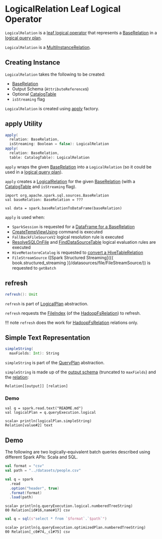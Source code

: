 # LogicalRelation Leaf Logical Operator

`LogicalRelation` is a [leaf logical operator](LeafNode.md) that represents a [BaseRelation](#relation) in a [logical query plan](LogicalPlan.md).

`LogicalRelation` is a [MultiInstanceRelation](MultiInstanceRelation.md).

## Creating Instance

`LogicalRelation` takes the following to be created:

* <span id="relation"> [BaseRelation](../BaseRelation.md)
* <span id="output"> Output Schema (`AttributeReference`s)
* <span id="catalogTable"> Optional [CatalogTable](../CatalogTable.md)
* <span id="isStreaming"> `isStreaming` flag

`LogicalRelation` is created using [apply](#apply) factory.

## <span id="apply"> apply Utility

```scala
apply(
  relation: BaseRelation,
  isStreaming: Boolean = false): LogicalRelation
apply(
  relation: BaseRelation,
  table: CatalogTable): LogicalRelation
```

`apply` wraps the given [BaseRelation](../BaseRelation.md) into a `LogicalRelation` (so it could be used in a [logical query plan](LogicalPlan.md)).

`apply` creates a [LogicalRelation](#creating-instance) for the given [BaseRelation](../BaseRelation.md) (with a [CatalogTable](../CatalogTable.md) and `isStreaming` flag).

```text
import org.apache.spark.sql.sources.BaseRelation
val baseRelation: BaseRelation = ???

val data = spark.baseRelationToDataFrame(baseRelation)
```

`apply` is used when:

* `SparkSession` is requested for a [DataFrame for a BaseRelation](../SparkSession.md#baseRelationToDataFrame)
* [CreateTempViewUsing](CreateTempViewUsing.md) command is executed
* `FallBackFileSourceV2` logical resolution rule is executed
* [ResolveSQLOnFile](../logical-analysis-rules/ResolveSQLOnFile.md) and [FindDataSourceTable](../logical-analysis-rules/FindDataSourceTable.md) logical evaluation rules are executed
* `HiveMetastoreCatalog` is requested to [convert a HiveTableRelation](../hive/HiveMetastoreCatalog.md#convertToLogicalRelation)
* `FileStreamSource` ([Spark Structured Streaming]({{ book.structured_streaming }}/datasources/file/FileStreamSource/)) is requested to `getBatch`

## <span id="refresh"> refresh

```scala
refresh(): Unit
```

`refresh` is part of [LogicalPlan](LogicalPlan.md#refresh) abstraction.

`refresh` requests the [FileIndex](../HadoopFsRelation.md#location) (of the [HadoopFsRelation](#relation)) to refresh.

!!! note
    `refresh` does the work for [HadoopFsRelation](../HadoopFsRelation.md) relations only.

## <span id="simpleString"> Simple Text Representation

```scala
simpleString(
  maxFields: Int): String
```

`simpleString` is part of the [QueryPlan](../catalyst/QueryPlan.md#simpleString) abstraction.

`simpleString` is made up of the [output schema](#output) (truncated to `maxFields`) and the [relation](#relation):

```text
Relation[[output]] [relation]
```

### <span id="simpleString-demo"> Demo

```text
val q = spark.read.text("README.md")
val logicalPlan = q.queryExecution.logical

scala> println(logicalPlan.simpleString)
Relation[value#2] text
```

## Demo

The following are two logically-equivalent batch queries described using different Spark APIs: Scala and SQL.

```scala
val format = "csv"
val path = "../datasets/people.csv"
```

```scala
val q = spark
  .read
  .option("header", true)
  .format(format)
  .load(path)
```

```text
scala> println(q.queryExecution.logical.numberedTreeString)
00 Relation[id#16,name#17] csv
```

```scala
val q = sql(s"select * from `$format`.`$path`")
```

```text
scala> println(q.queryExecution.optimizedPlan.numberedTreeString)
00 Relation[_c0#74,_c1#75] csv
```
